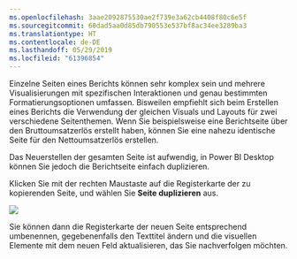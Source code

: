 ```yaml
---
ms.openlocfilehash: 3aae2092875530ae2f739e3a62cb4408f80c6e5f
ms.sourcegitcommit: 60dad5aa0d85db790553e537bf8ac34ee3289ba3
ms.translationtype: HT
ms.contentlocale: de-DE
ms.lasthandoff: 05/29/2019
ms.locfileid: "61396854"
---
```

Einzelne Seiten eines Berichts können sehr komplex sein und mehrere Visualisierungen mit spezifischen Interaktionen und genau bestimmten Formatierungsoptionen umfassen. Bisweilen empfiehlt sich beim Erstellen eines Berichts die Verwendung der gleichen Visuals und Layouts für zwei verschiedene Seitenthemen. Wenn Sie beispielsweise eine Berichtseite über den Bruttoumsatzerlös erstellt haben, können Sie eine nahezu identische Seite für den Nettoumsatzerlös erstellen.

Das Neuerstellen der gesamten Seite ist aufwendig, in Power BI Desktop können Sie jedoch die Berichtseite einfach duplizieren.

Klicken Sie mit der rechten Maustaste auf die Registerkarte der zu kopierenden Seite, und wählen Sie **Seite duplizieren** aus.

![](media/3-11b-duplicate-page/3-11b_1.png)

Sie können dann die Registerkarte der neuen Seite entsprechend umbenennen, gegebenenfalls den Texttitel ändern und die visuellen Elemente mit dem neuen Feld aktualisieren, das Sie nachverfolgen möchten.

